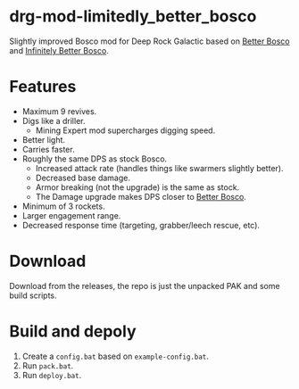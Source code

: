 # drg-mod-limitedly_better_bosco
Slightly improved Bosco mod for Deep Rock Galactic based on [Better Bosco](https://github.com/ArcticEcho/DRG-Mods/blob/main/Gameplay/Unbalanced/Other/README.md#better-bosco---v10) and [Infinitely Better Bosco](https://github.com/ArcticEcho/DRG-Mods/blob/main/Gameplay/Unbalanced/Other/README.md#infinitely-better-bosco---v10).

# Features
* Maximum 9 revives.
* Digs like a driller.
  * Mining Expert mod supercharges digging speed.
* Better light.
* Carries faster.
* Roughly the same DPS as stock Bosco.
  * Increased attack rate (handles things like swarmers slightly better).
  * Decreased base damage.
  * Armor breaking (not the upgrade) is the same as stock.
  * The Damage upgrade makes DPS closer to [Better Bosco](https://github.com/ArcticEcho/DRG-Mods/blob/main/Gameplay/Unbalanced/Other/README.md#better-bosco---v10).
* Minimum of 3 rockets.
* Larger engagement range.
* Decreased response time (targeting, grabber/leech rescue, etc).

# Download
Download from the releases, the repo is just the unpacked PAK and some build scripts.

# Build and depoly
1. Create a `config.bat` based on `example-config.bat`.
1. Run `pack.bat`.
1. Run `deploy.bat`. 
